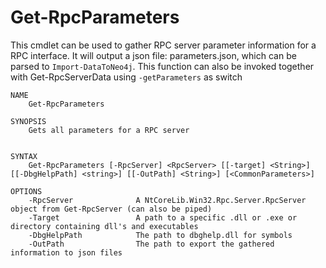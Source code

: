 # Get-RpcParameters
This cmdlet can be used to gather RPC server parameter information for a RPC interface. It will output a json file: parameters.json, which can be parsed to `Import-DataToNeo4j`. This function can also be invoked together with Get-RpcServerData using `-getParameters` as switch

```
NAME
    Get-RpcParameters

SYNOPSIS
    Gets all parameters for a RPC server


SYNTAX
    Get-RpcParameters [-RpcServer] <RpcServer> [[-target] <String>] [[-DbgHelpPath] <string>] [[-OutPath] <String>] [<CommonParameters>]

OPTIONS
    -RpcServer              A NtCoreLib.Win32.Rpc.Server.RpcServer object from Get-RpcServer (can also be piped)
    -Target                 A path to a specific .dll or .exe or directory containing dll's and executables
    -DbgHelpPath            The path to dbghelp.dll for symbols
    -OutPath                The path to export the gathered information to json files
```